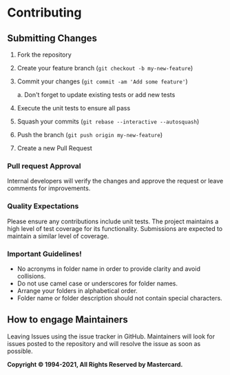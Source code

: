 # Contributing

## Submitting Changes
1. Fork the repository
2. Create your feature branch (`git checkout -b my-new-feature`)
3. Commit your changes (`git commit -am 'Add some feature'`)
    
    a. Don't forget to update existing tests or add new tests
    
4. Execute the unit tests to ensure all pass
5. Squash your commits (`git rebase --interactive --autosquash`)
6. Push the branch (`git push origin my-new-feature`)
7. Create a new Pull Request

### Pull request Approval

Internal developers will verify the changes and approve the request or leave comments for improvements.

### Quality Expectations
Please ensure any contributions include unit tests. The project maintains a high level of test coverage for its functionality.
Submissions are expected to maintain a similar level of coverage.

### Important Guidelines!

- No acronyms in folder name in order to provide clarity and avoid collisions.
- Do not use camel case or underscores for folder names.
- Arrange your folders in alphabetical order.
- Folder name or folder description should not contain special characters.
  
## How to engage Maintainers
Leaving Issues using the issue tracker in GitHub.
Maintainers will look for issues posted to the repository and will resolve the issue as soon as possible.

**Copyright © 1994-2021, All Rights Reserved by Mastercard.**